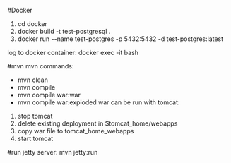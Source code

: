 #Docker
1. cd docker
2. docker build -t test-postgresql .
3. docker run --name test-postgres -p 5432:5432 -d test-postgres:latest

log to docker container:
docker exec -it <mycontainer> bash

#mvn
mvn commands:
- mvn clean
- mvn compile
- mvn compile war:war
- mvn compile war:exploded
war can be run with tomcat:
1. stop tomcat
2. delete existing deployment in $tomcat_home/webapps
3. copy war file to tomcat_home_webapps
4. start tomcat

#run jetty server:
mvn jetty:run